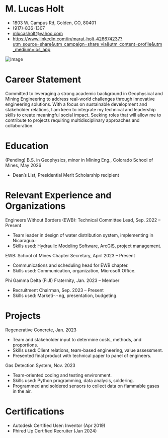 # M. Lucas Holt
- 1803 W. Campus Rd, Golden, CO, 80401
- (917)-836-1307
- mlucasholt@yahoo.com
- https://www.linkedin.com/in/marat-holt-426674237?utm_source=share&utm_campaign=share_via&utm_content=profile&utm_medium=ios_app
  
![image](https://github.com/DimensionalSummation/resume/assets/156268729/fb8da7fa-8a11-4fe6-abab-6525ddddb36d)

# Career Statement
Committed to leveraging a strong academic background in Geophysical and Mining Engineering to address real-world challenges through innovative engineering solutions. With a focus on sustainable development and stakeholder relations, I am keen to integrate my technical and leadership skills to create meaningful social impact. Seeking roles that will allow me to contribute to projects requiring multidisciplinary approaches and collaboration.

# Education
(Pending) B.S. in Geophysics, minor in Mining Eng., Colorado School of Mines, May 2026
- Dean’s List, Presidential Merit Scholarship recipient

# Relevant Experience and Organizations
Engineers Without Borders (EWB): Technical Committee Lead, Sep. 2022 – Present
-	Team leader in design of water distribution system, implementing in Nicaragua.:
-	Skills used: Hydraulic Modeling Software, ArcGIS, project management.

EWB: School of Mines Chapter Secretary, April 2023 – Present
-	Communications and scheduling head for EWB chapter.
  -	Skills used: Communication, organization, Microsoft Office.
    
Phi Gamma Delta (FIJI) Fraternity, Jan. 2023 – Member
-	Recruitment Chairman, Sep. 2023 – Present
  -	Skills used: Marketi¬¬ng, presentation, budgeting.

# Projects
Regenerative Concrete, Jan. 2023
-	Team and stakeholder input to determine costs, methods, and proportions.
-	Skills used: Client relations, team-based engineering, value assessment.
-	Presented final product with technical paper to panel of engineers.

Gas Detection System, Nov. 2023
-	Team-oriented coding and testing environment.
  -	Skills used: Python programming, data analysis, soldering.
-	Programmed and soldered sensors to collect data on flammable gases in the air.

# Certifications
-	Autodesk Certified User: Inventor (Apr 2019)
-	Phired Up Certified Recruiter (Jan 2024)
